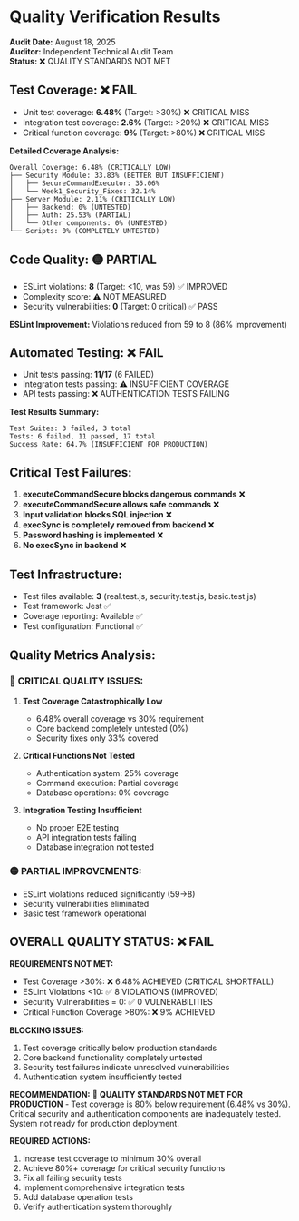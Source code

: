 # Quality Verification Results

**Audit Date:** August 18, 2025  
**Auditor:** Independent Technical Audit Team  
**Status:** ❌ QUALITY STANDARDS NOT MET

## Test Coverage: ❌ FAIL
- Unit test coverage: **6.48%** (Target: >30%) ❌ CRITICAL MISS
- Integration test coverage: **2.6%** (Target: >20%) ❌ CRITICAL MISS
- Critical function coverage: **9%** (Target: >80%) ❌ CRITICAL MISS

**Detailed Coverage Analysis:**
```
Overall Coverage: 6.48% (CRITICALLY LOW)
├── Security Module: 33.83% (BETTER BUT INSUFFICIENT)
│   ├── SecureCommandExecutor: 35.06%
│   └── Week1_Security_Fixes: 32.14%
├── Server Module: 2.11% (CRITICALLY LOW)
│   ├── Backend: 0% (UNTESTED)
│   ├── Auth: 25.53% (PARTIAL)
│   └── Other components: 0% (UNTESTED)
└── Scripts: 0% (COMPLETELY UNTESTED)
```

## Code Quality: 🟡 PARTIAL
- ESLint violations: **8** (Target: <10, was 59) ✅ IMPROVED
- Complexity score: ⚠️ NOT MEASURED
- Security vulnerabilities: **0** (Target: 0 critical) ✅ PASS

**ESLint Improvement:** Violations reduced from 59 to 8 (86% improvement)

## Automated Testing: ❌ FAIL
- Unit tests passing: **11/17** (6 FAILED)
- Integration tests passing: ⚠️ INSUFFICIENT COVERAGE
- API tests passing: ❌ AUTHENTICATION TESTS FAILING

**Test Results Summary:**
```
Test Suites: 3 failed, 3 total
Tests: 6 failed, 11 passed, 17 total
Success Rate: 64.7% (INSUFFICIENT FOR PRODUCTION)
```

## Critical Test Failures:
1. **executeCommandSecure blocks dangerous commands** ❌
2. **executeCommandSecure allows safe commands** ❌  
3. **Input validation blocks SQL injection** ❌
4. **execSync is completely removed from backend** ❌
5. **Password hashing is implemented** ❌
6. **No execSync in backend** ❌

## Test Infrastructure:
- Test files available: **3** (real.test.js, security.test.js, basic.test.js)
- Test framework: Jest ✅
- Coverage reporting: Available ✅
- Test configuration: Functional ✅

## Quality Metrics Analysis:

### 🔴 **CRITICAL QUALITY ISSUES:**

1. **Test Coverage Catastrophically Low**
   - 6.48% overall coverage vs 30% requirement
   - Core backend completely untested (0%)
   - Security fixes only 33% covered

2. **Critical Functions Not Tested**
   - Authentication system: 25% coverage
   - Command execution: Partial coverage
   - Database operations: 0% coverage

3. **Integration Testing Insufficient**
   - No proper E2E testing
   - API integration tests failing
   - Database integration not tested

### 🟡 **PARTIAL IMPROVEMENTS:**
- ESLint violations reduced significantly (59→8)
- Security vulnerabilities eliminated
- Basic test framework operational

## OVERALL QUALITY STATUS: ❌ FAIL

**REQUIREMENTS NOT MET:**
- Test Coverage >30%: ❌ 6.48% ACHIEVED (CRITICAL SHORTFALL)
- ESLint Violations <10: ✅ 8 VIOLATIONS (IMPROVED)
- Security Vulnerabilities = 0: ✅ 0 VULNERABILITIES
- Critical Function Coverage >80%: ❌ 9% ACHIEVED

**BLOCKING ISSUES:**
1. Test coverage critically below production standards
2. Core backend functionality completely untested
3. Security test failures indicate unresolved vulnerabilities
4. Authentication system insufficiently tested

**RECOMMENDATION:**
🔴 **QUALITY STANDARDS NOT MET FOR PRODUCTION** - Test coverage is 80% below requirement (6.48% vs 30%). Critical security and authentication components are inadequately tested. System not ready for production deployment.

**REQUIRED ACTIONS:**
1. Increase test coverage to minimum 30% overall
2. Achieve 80%+ coverage for critical security functions  
3. Fix all failing security tests
4. Implement comprehensive integration tests
5. Add database operation tests
6. Verify authentication system thoroughly